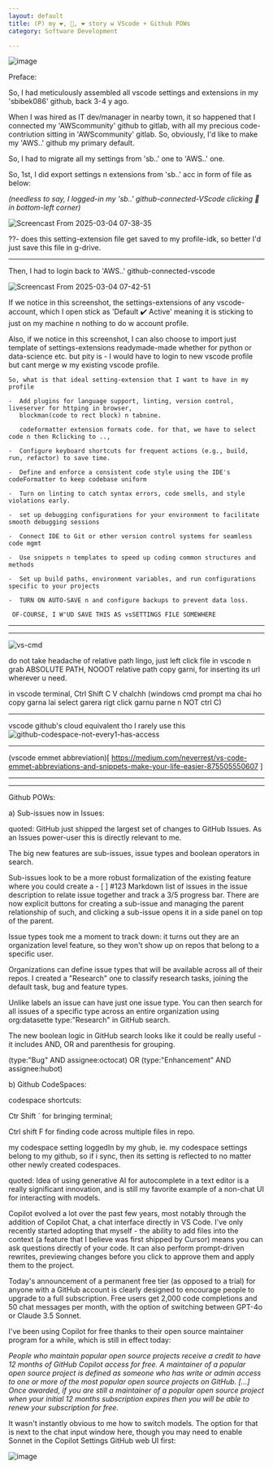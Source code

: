 ```yaml
---
layout: default
title: (P) my ❤️, 👺, ❤️ story w VScode + Github POWs
category: Software Development

---
```


![image](https://github.com/user-attachments/assets/565d29a7-ec9b-4c07-9aca-4e76c2e741ec)

Preface:

So, I had meticulously assembled all vscode settings and extensions in my 'sbibek086' github, back 3-4 y ago.

When I was hired as IT dev/manager in nearby town, it so happened that I connected my 'AWScommunity' github to gitlab, with all my precious code-contriution sitting in 'AWScommunity' gitlab. So, obviously, I'd like to make my 'AWS..' github my primary default.

So, I had to migrate all my settings from 'sb..' one to 'AWS..' one.

So, 1st, I did export settings n extensions from 'sb..' acc in form of file as below: 

_(needless to say, I logged-in my 'sb..' github-connected-VScode clicking 👤 in bottom-left corner)_

![Screencast From 2025-03-04 07-38-35](https://github.com/user-attachments/assets/0e48c400-bc34-4650-8839-194869379384)

??- does this setting-extension file get saved to my profile-idk, so better I'd just save this file in g-drive.

---
Then, I had to login back to 'AWS..' github-connected-vscode

![Screencast From 2025-03-04 07-42-51](https://github.com/user-attachments/assets/13e51be9-118c-41dc-88f3-1f2a3fcdafe6)

If we notice in this screenshot, the settings-extensions of any vscode-account, which I open stick as 'Default ✔️ Active' meaning it is sticking to just on my machine n nothing to do w account profile.

Also, if we notice in this screenshot, I can also choose to import just template of settings-extensions readymade-made whether for python or data-science etc. but pity is - I would have to login to new vscode profile but cant merge w my existing vscode profile.

```
So, what is that ideal setting-extension that I want to have in my profile

-  Add plugins for language support, linting, version control, liveserver for httping in browser, 
   blockman(code to rect block) n tabnine.
   
   codeformatter extension formats code. for that, we have to select code n then Rclicking to ..,

-  Configure keyboard shortcuts for frequent actions (e.g., build, run, refactor) to save time.

-  Define and enforce a consistent code style using the IDE's codeFormatter to keep codebase uniform

-  Turn on linting to catch syntax errors, code smells, and style violations early.

-  set up debugging configurations for your environment to facilitate smooth debugging sessions

-  Connect IDE to Git or other version control systems for seamless code mgmt

-  Use snippets n templates to speed up coding common structures and methods

-  Set up build paths, environment variables, and run configurations specific to your projects

-  TURN ON AUTO-SAVE n and configure backups to prevent data loss.

 OF-COURSE, I W'UD SAVE THIS AS vsSETTINGS FILE SOMEWHERE
```

---
---
![vs-cmd](https://github.com/user-attachments/assets/c04274f7-56e0-4703-8328-762d61a8a070)

do not take headache of relative path lingo, just left click file in vscode n grab ABSOLUTE PATH, NOOOT relative path copy garni, for inserting its url wherever u need.

in vscode terminal, Ctrl Shift C V chalchh (windows cmd prompt ma chai ho copy garna lai select garera rigt click garnu parne n NOT ctrl C)

---
vscode github's cloud equivalent tho I rarely use this
![github-codespace-not-every1-has-access](https://user-images.githubusercontent.com/11883023/192343170-aaa3d50b-7620-4856-9d37-3b64842ef2b6.png)

---
(vscode emmet abbreviation)[ https://medium.com/neverrest/vs-code-emmet-abbreviations-and-snippets-make-your-life-easier-875505550607   ]

---
---
Github POWs:

a) Sub-issues now in Issues:

quoted:  GitHub just shipped the largest set of changes to GitHub Issues. As an Issues power-user this is directly relevant to me.

The big new features are sub-issues, issue types and boolean operators in search.

Sub-issues look to be a more robust formalization of the existing feature where you could create a - [ ] #123 Markdown list of issues in the issue description to relate issue together and track a 3/5 progress bar. There are now explicit buttons for creating a sub-issue and managing the parent relationship of such, and clicking a sub-issue opens it in a side panel on top of the parent.

Issue types took me a moment to track down: it turns out they are an organization level feature, so they won't show up on repos that belong to a specific user.

Organizations can define issue types that will be available across all of their repos. I created a "Research" one to classify research tasks, joining the default task, bug and feature types.

Unlike labels an issue can have just one issue type. You can then search for all issues of a specific type across an entire organization using org:datasette type:"Research" in GitHub search.

The new boolean logic in GitHub search looks like it could be really useful - it includes AND, OR and parenthesis for grouping.

(type:"Bug" AND assignee:octocat) OR (type:"Enhancement" AND assignee:hubot)

b) Github CodeSpaces:

codespace shortcuts: 

Ctr Shift ` for bringing terminal; 

Ctrl shift F for finding code across multiple files in repo. 

my codespace setting loggedIn by my ghub, ie. my codespace settings belong to my github, so if i sync, then its setting is reflected to no matter other newly created codespaces.  

quoted: Idea of using generative AI for autocomplete in a text editor is a really significant innovation, and is still my favorite example of a non-chat UI for interacting with models.

Copilot evolved a lot over the past few years, most notably through the addition of Copilot Chat, a chat interface directly in VS Code. I've only recently started adopting that myself - the ability to add files into the context (a feature that I believe was first shipped by Cursor) means you can ask questions directly of your code. It can also perform prompt-driven rewrites, previewing changes before you click to approve them and apply them to the project.

Today's announcement of a permanent free tier (as opposed to a trial) for anyone with a GitHub account is clearly designed to encourage people to upgrade to a full subscription. Free users get 2,000 code completions and 50 chat messages per month, with the option of switching between GPT-4o or Claude 3.5 Sonnet.

I've been using Copilot for free thanks to their open source maintainer program for a while, which is still in effect today:

_People who maintain popular open source projects receive a credit to have 12 months of GitHub Copilot access for free. A maintainer of a popular open source project is defined as someone who has write or admin access to one or more of the most popular open source projects on GitHub. [...] Once awarded, if you are still a maintainer of a popular open source project when your initial 12 months subscription expires then you will be able to renew your subscription for free._

It wasn't instantly obvious to me how to switch models. The option for that is next to the chat input window here, though you may need to enable Sonnet in the Copilot Settings GitHub web UI first:

![image](https://github.com/user-attachments/assets/61dc9559-6591-491a-933a-ca12c3c5b818)
